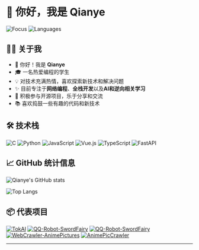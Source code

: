 # 👋 你好，我是 Qianye

![Focus](https://img.shields.io/badge/Focus-Web%26AI-brightgreen)
![Languages](https://img.shields.io/badge/Languages-C%7CPython%7CJavaScript%7CTypeScript-blue)

## 🧑‍💻 关于我

- 👋 你好！我是 **Qianye**
- 🎓 一名热爱编程的学生
- 💡 对技术充满热情，喜欢探索新技术和解决问题
- ✨ 目前专注于**网络编程**、**全栈开发**以及**AI和逆向相关学习**
- 💖 积极参与开源项目，乐于分享和交流
- 📚 喜欢捣鼓一些有趣的代码和新技术

## 🛠️ 技术栈

![C](https://img.shields.io/badge/C-00599C?style=for-the-badge&logo=c&logoColor=white)
![Python](https://img.shields.io/badge/Python-3776AB?style=for-the-badge&logo=python&logoColor=white)
![JavaScript](https://img.shields.io/badge/JavaScript-F7DF1E?style=for-the-badge&logo=javascript&logoColor=black)
![Vue.js](https://img.shields.io/badge/Vue.js-4FC08D?style=for-the-badge&logo=vue.js&logoColor=white)
![TypeScript](https://img.shields.io/badge/TypeScript-007ACC?style=for-the-badge&logo=typescript&logoColor=white)
![FastAPI](https://img.shields.io/badge/FastAPI-009688?style=for-the-badge&logo=fastapi&logoColor=white)

## 📈 GitHub 统计信息

![Qianye's GitHub stats](https://github-readme-stats.vercel.app/api?username=qianye60&show_icons=true&theme=radical)

![Top Langs](https://github-readme-stats.vercel.app/api/top-langs/?username=qianye60&layout=compact&theme=radical)

## 📦 代表项目

[![TokAI](https://github-readme-stats.vercel.app/api/pin/?username=qianye60&repo=TokAI&theme=dark)](https://github.com/qianye60/TokAI)
[![QQ-Robot-SwordFairy](https://github-readme-stats.vercel.app/api/pin/?username=qianye60&repo=HTMLproxy&theme=dark)](https://github.com/qianye60/HTMLproxy)
[![QQ-Robot-SwordFairy](https://github-readme-stats.vercel.app/api/pin/?username=qianye60&repo=QQ-Robot-SwordFairy&theme=dark)](https://github.com/qianye60/QQ-Robot-SwordFairy)
[![WebCrawler-AnimePictures](https://github-readme-stats.vercel.app/api/pin/?username=qianye60&repo=WebCrawler-AnimePictures&theme=dark)](https://github.com/qianye60/WebCrawler-AnimePictures)
[![AnimePicCrawler](https://github-readme-stats.vercel.app/api/pin/?username=qianye60&repo=AnimePicCrawler&theme=dark)](https://github.com/qianye60/AnimePicCrawler)


---

